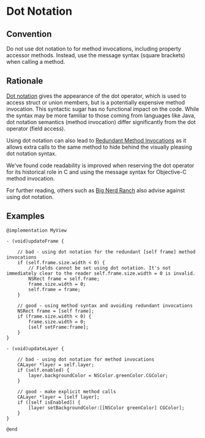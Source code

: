 # Dot Notation

## Convention

Do not use dot notation to for method invocations, including property accessor methods. Instead, use the message syntax (square brackets) when calling a method.

## Rationale

[Dot notation](https://developer.apple.com/library/content/documentation/Cocoa/Conceptual/ProgrammingWithObjectiveC/EncapsulatingData/EncapsulatingData.html#//apple_ref/doc/uid/TP40011210-CH5-SW10) gives the appearance of the dot operator, which is used to access struct or union members, but is a potentially expensive method invocation. This syntactic sugar has no functional impact on the code. While the syntax may be more familiar to those coming from languages like Java, dot notation semantics (method invocation) differ significantly from the dot operator (field access).

Using dot notation can also lead to [Redundant Method Invocations](../MethodsAndImplementations/RedundantMethodInvocations.md) as it allows extra calls to the same method to hide behind the visually pleasing dot notation syntax.

We've found code readability is improved when reserving the dot operator for its historical role in C and using the message syntax for Objective-C method invocation.

For further reading, others such as [Big Nerd Ranch](https://www.bignerdranch.com/blog/dot-notation-syntax/) also advise against using dot notation.

## Examples

```obj-c
@implementation MyView

- (void)updateFrame {

	// bad - using dot notation for the redundant [self frame] method invocations
	if (self.frame.size.width < 0) {
		// Fields cannot be set using dot notation. It's not immediately clear to the reader self.frame.size.width = 0 is invalid.
		NSRect frame = self.frame;
		frame.size.width = 0;
		self.frame = frame;
	}

	// good - using method syntax and avoiding redundant invocations
	NSRect frame = [self frame];
	if (frame.size.width < 0) {
		frame.size.width = 0;
		[self setFrame:frame];
	}
}

- (void)updateLayer {

	// bad - using dot notation for method invocations
	CALayer *layer = self.layer;
	if (self.enabled) {
		layer.backgroundColor = NSColor.greenColor.CGColor;
	}

	// good - make explicit method calls
	CALayer *layer = [self layer];
	if ([self isEnabled]) {
		[layer setBackgroundColor:[[NSColor greenColor] CGColor];
	}
}

@end
```
